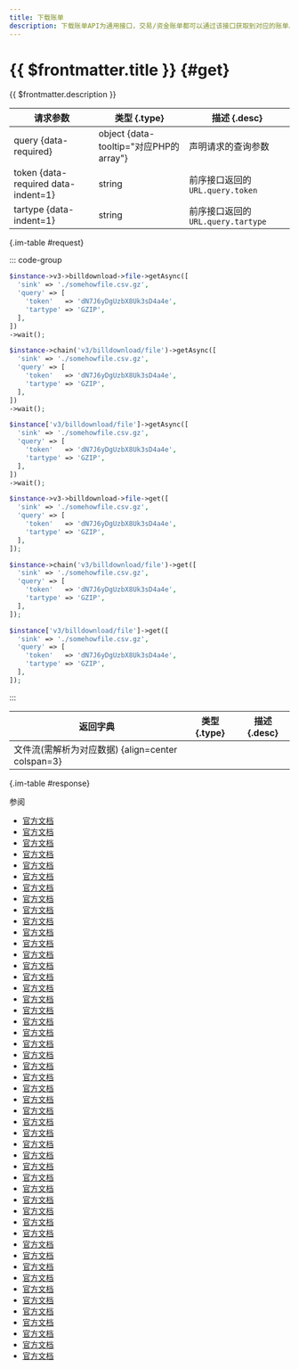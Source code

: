 ```yaml
---
title: 下载账单
description: 下载账单API为通用接口，交易/资金账单都可以通过该接口获取到对应的账单。
---
```


# {{ $frontmatter.title }} {#get}

{{ $frontmatter.description }}

| 请求参数 | 类型 {.type} | 描述 {.desc}
| --- | --- | ---
| query {data-required} | object {data-tooltip="对应PHP的array"} | 声明请求的查询参数
| token {data-required data-indent=1} | string | 前序接口返回的`URL.query.token`
| tartype {data-indent=1} | string | 前序接口返回的`URL.query.tartype`

{.im-table #request}

::: code-group

```php [异步纯链式]
$instance->v3->billdownload->file->getAsync([
  'sink' => './somehowfile.csv.gz',
  'query' => [
    'token'   => 'dN7J6yDgUzbX8Uk3sD4a4e',
    'tartype' => 'GZIP',
  ],
])
->wait();
```

```php [异步声明式]
$instance->chain('v3/billdownload/file')->getAsync([
  'sink' => './somehowfile.csv.gz',
  'query' => [
    'token'   => 'dN7J6yDgUzbX8Uk3sD4a4e',
    'tartype' => 'GZIP',
  ],
])
->wait();
```

```php [异步属性式]
$instance['v3/billdownload/file']->getAsync([
  'sink' => './somehowfile.csv.gz',
  'query' => [
    'token'   => 'dN7J6yDgUzbX8Uk3sD4a4e',
    'tartype' => 'GZIP',
  ],
])
->wait();
```

```php [同步纯链式]
$instance->v3->billdownload->file->get([
  'sink' => './somehowfile.csv.gz',
  'query' => [
    'token'   => 'dN7J6yDgUzbX8Uk3sD4a4e',
    'tartype' => 'GZIP',
  ],
]);
```

```php [同步声明式]
$instance->chain('v3/billdownload/file')->get([
  'sink' => './somehowfile.csv.gz',
  'query' => [
    'token'   => 'dN7J6yDgUzbX8Uk3sD4a4e',
    'tartype' => 'GZIP',
  ],
]);
```

```php [同步属性式]
$instance['v3/billdownload/file']->get([
  'sink' => './somehowfile.csv.gz',
  'query' => [
    'token'   => 'dN7J6yDgUzbX8Uk3sD4a4e',
    'tartype' => 'GZIP',
  ],
]);
```

:::

| 返回字典 | 类型 {.type} | 描述 {.desc}
| --- | --- | ---
| 文件流(需解析为对应数据) {align=center colspan=3}

{.im-table #response}

参阅
- [官方文档](https://pay.weixin.qq.com/doc/v3/merchant/4012791868)
- [官方文档](https://pay.weixin.qq.com/doc/v3/merchant/4013070401)
- [官方文档](https://pay.weixin.qq.com/doc/v3/merchant/4012810615)
- [官方文档](https://pay.weixin.qq.com/doc/v3/merchant/4012791889)
- [官方文档](https://pay.weixin.qq.com/doc/v3/merchant/4012791909)
- [官方文档](https://pay.weixin.qq.com/doc/v3/merchant/4012085923)
- [官方文档](https://pay.weixin.qq.com/doc/v3/merchant/4013421189)
- [官方文档](https://pay.weixin.qq.com/doc/v3/merchant/4013421294)
- [官方文档](https://pay.weixin.qq.com/doc/v3/merchant/4013421368)
- [官方文档](https://pay.weixin.qq.com/doc/v3/merchant/4013421461)
- [官方文档](https://pay.weixin.qq.com/doc/v3/merchant/4013071204)
- [官方文档](https://pay.weixin.qq.com/doc/v3/merchant/4013071238)
- [官方文档](https://pay.weixin.qq.com/doc/v3/merchant/4012268886)
- [官方文档](https://pay.weixin.qq.com/doc/v3/merchant/4012289690)
- [官方文档](https://pay.weixin.qq.com/doc/v3/merchant/4012083163)
- [官方文档](https://pay.weixin.qq.com/doc/v3/merchant/4012083134)
- [官方文档](https://pay.weixin.qq.com/doc/v3/merchant/4012084371)
- [官方文档](https://pay.weixin.qq.com/doc/v3/merchant/4012084430)
- [官方文档](https://pay.weixin.qq.com/doc/v3/merchant/4012084687)
- [官方文档](https://pay.weixin.qq.com/doc/v3/merchant/4012062348)
- [官方文档](https://pay.weixin.qq.com/doc/v3/merchant/4013417983)
- [官方文档](https://pay.weixin.qq.com/doc/v3/partner/4012085421)
- [官方文档](https://pay.weixin.qq.com/doc/v3/partner/4013080230)
- [官方文档](https://pay.weixin.qq.com/doc/v3/partner/4012085682)
- [官方文档](https://pay.weixin.qq.com/doc/v3/partner/4012085877)
- [官方文档](https://pay.weixin.qq.com/doc/v3/partner/4012085803)
- [官方文档](https://pay.weixin.qq.com/doc/v3/partner/4012231933)
- [官方文档](https://pay.weixin.qq.com/doc/v3/partner/4013462137)
- [官方文档](https://pay.weixin.qq.com/doc/v3/partner/4013462207)
- [官方文档](https://pay.weixin.qq.com/doc/v3/partner/4013462389)
- [官方文档](https://pay.weixin.qq.com/doc/v3/partner/4013462614)
- [官方文档](https://pay.weixin.qq.com/doc/v3/partner/4013080591)
- [官方文档](https://pay.weixin.qq.com/doc/v3/partner/4013080597)
- [官方文档](https://pay.weixin.qq.com/doc/v3/partner/4012167495)
- [官方文档](https://pay.weixin.qq.com/doc/v3/partner/4012167003)
- [官方文档](https://pay.weixin.qq.com/doc/v3/partner/4012886351)
- [官方文档](https://pay.weixin.qq.com/doc/v3/partner/4012124894)
- [官方文档](https://pay.weixin.qq.com/doc/v3/partner/4012158422)
- [官方文档](https://pay.weixin.qq.com/doc/v3/partner/4012171219)
- [官方文档](https://pay.weixin.qq.com/doc/v3/partner/4012163775)
- [官方文档](https://pay.weixin.qq.com/doc/v3/partner/4012075366)
- [官方文档](https://pay.weixin.qq.com/doc/v3/partner/4012076073)
- [官方文档](https://pay.weixin.qq.com/doc/v3/partner/4013332327)
- [官方文档](https://pay.weixin.qq.com/doc/v3/partner/4012085435)
- [官方文档](https://pay.weixin.qq.com/doc/v3/partner/4013332346)
- [官方文档](https://pay.weixin.qq.com/doc/v3/partner/4013332309)
- [官方文档](https://pay.weixin.qq.com/doc/v3/partner/4013332289)
- [官方文档](https://pay.weixin.qq.com/doc/v3/partner/4012085172)
- [官方文档](https://pay.weixin.qq.com/doc/v3/partner/4013461816)
